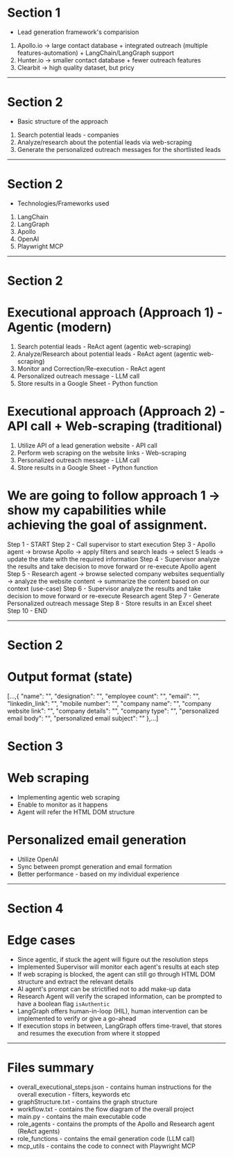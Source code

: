 # Section 1
- Lead generation framework's comparision
1) Apollo.io -> large contact database + integrated outreach (multiple features-automation) + LangChain/LangGraph support
2) Hunter.io -> smaller contact database + fewer outreach features
3) Clearbit -> high quality dataset, but pricy

----------------------------------------------------------------------------------------------------------------------------------------------
# Section 2
- Basic structure of the approach
1) Search potential leads - companies  
2) Analyze/research about the potential leads via web-scraping
3) Generate the personalized outreach messages for the shortlisted leads

------------------------------------------------------------------------------------------------------------------------------------------------
# Section 2
- Technologies/Frameworks used
1) LangChain
2) LangGraph
3) Apollo
4) OpenAI
5) Playwright MCP

--------------------------------------------------------------------------------------------------------------------------------------------------
# Section 2
# Executional approach (Approach 1) - Agentic (modern)
1) Search potential leads - ReAct agent (agentic web-scraping)
2) Analyze/Research about potential leads - ReAct agent (agentic web-scraping)
3) Monitor and Correction/Re-execution - ReAct agent
4) Personalized outreach message - LLM call 
5) Store results in a Google Sheet - Python function

# Executional approach (Approach 2) - API call + Web-scraping (traditional)
1) Utilize API of a lead generation website - API call
2) Perform web scraping on the website links - Web-scraping
3) Personalized outreach message - LLM call
4) Store results in a Google Sheet - Python function

# We are going to follow approach 1 -> show my capabilities while achieving the goal of assignment.

Step 1 - START
Step 2 - Call supervisor to start execution
Step 3 - Apollo agent -> browse Apollo -> apply filters and search leads -> select 5 leads -> update the state with the required information
Step 4 - Supervisor analyze the results and take decision to move forward or re-execute Apollo agent
Step 5 - Research agent -> browse selected company websites sequentially -> analyze the website content -> summarize the content based on our context (use-case) 
Step 6 - Supervisor analyze the results and take decision to move forward or re-execute Research agent
Step 7 - Generate Personalized outreach message 
Step 8 - Store results in an Excel sheet
Step 10 - END

----------------------------------------------------------------------------------------------------------------------------------------------------
# Section 2
# Output format (state)

[...,{
    "name": "",
    "designation": "",
    "employee count": "",
    "email": "",
    "linkedin_link": "",
    "mobile number": "",
    "company name": "",
    "company website link": "",
    "company details": "",
    "company type": "",
    "personalized email body": "",
    "personalized email subject": ""
},...]

# Section 3
# Web scraping
- Implementing agentic web scraping
- Enable to monitor as it happens
- Agent will refer the HTML DOM structure

# Personalized email generation
- Utilize OpenAI
- Sync between prompt generation and email formation
- Better performance - based on my individual experience

---------------------------------------------------------------------------------------------------------------------------------------------------
# Section 4
# Edge cases
- Since agentic, if stuck the agent will figure out the resolution steps
- Implemented Supervisor will monitor each agent's results at each step
- If web scraping is blocked, the agent can still go through HTML DOM structure and extract the relevant details
- AI agent's prompt can be strictified not to add make-up data
- Research Agent will verify the scraped information, can be prompted to have a boolean flag `isAuthentic`
- LangGraph offers human-in-loop (HIL), human intervention can be implemented to verify or give a go-ahead
- If execution stops in between, LangGraph offers time-travel, that stores and resumes the execution from where it stopped

---------------------------------------------------------------------------------------------------------------------------------------------------

# Files summary
- overall_executional_steps.json - contains human instructions for the overall execution - filters, keywords etc
- graphStructure.txt - contains the graph structure
- workflow.txt - contains the flow diagram of the overall project
- main.py - contains the main executable code
- role_agents - contains the prompts of the Apollo and Research agent (ReAct agents)
- role_functions - contains the email generation code (LLM call)
- mcp_utils - contains the code to connect with Playwright MCP
